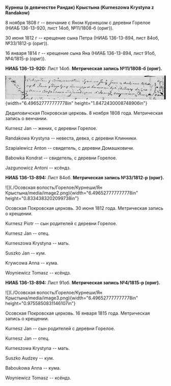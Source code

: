 **Курнеш (в девичестве Рандак) Крыстына (Kurneszowa Krystyna z
Randakow)**

8 ноября 1808 г -- венчание с Яном Курнешом с деревни Горелое (НИАБ
136-13-920, лист 14об, №11/1808-б (ориг)).

30 июня 1812 г -- крещение сына Петра (НИАБ 136-13-894, лист 84об,
№33/1812-р (ориг)).

16 января 1814 г -- крещение сына Яна (НИАБ 136-13-894, лист 91об,
№4/1815-р (ориг)).

**НИАБ 136-13-920:** Лист 14об. **Метрическая запись №11/1808-б
(ориг).**

![](./media/f97a2e2c2a705c08152c38a00c047186c3a9e3d0.png){width="6.496527777777778in"
height="1.8472430008748906in"}

Дедиловичская Покровская церковь. 8 ноября 1808 года. Метрическая запись
о венчании.

Kurnesz Jan -- жених, с деревни Горелое.

Randakowa Krystyna -- невеста, девка, с деревни Клинники.

Szapialewicz Anton -- свидетель, с деревни Домашковичи.

Babowka Kondrat -- свидетель, с деревни Горелое.

Jazgunowicz Antoni -- ксёндз.

**НИАБ 136-13-894:** Лист 84об. **Метрическая запись №33/1812-р
(ориг).**

![](./Осовская волость/Горелое/Курнеши/Ян Крыстына/media/image2.png){width="6.496527777777778in"
height="0.8334383202099738in"}

Осовская Покровская церковь. 30 июня 1812 года. Метрическая запись о
крещении.

Kurnesz Piotr -- сын родителей с деревни Горелое.

Kurnesz Jan -- отец.

Kurneszowa Krystyna -- мать.

Suszko Jan -- кум.

Krywcowa Anna -- кума.

Woyniewicz Tomasz -- ксёндз.

**НИАБ 136-13-894:** Лист 91об. **Метрическая запись №4/1815-р (ориг).**

![](./Осовская волость/Горелое/Курнеши/Ян Крыстына/media/image3.png){width="6.496527777777778in"
height="0.9755850831146107in"}

Осовская Покровская церковь. 16 января 1815 года. Метрическая запись о
крещении.

Kurnesz Jan -- сын родителей с деревни Горелое.

Kurnesz Jan -- отец.

Kurneszowa Krystyna -- мать.

Suszko Audzey -- кум.

Baboukowa Anna -- кума.

Woyniewicz Tomasz -- ксёндз.

